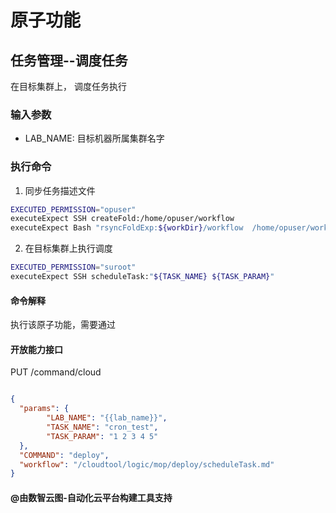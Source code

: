 # 原子功能

## 任务管理--调度任务

在目标集群上， 调度任务执行

### 输入参数

* LAB_NAME:  目标机器所属集群名字

### 执行命令

1. 同步任务描述文件

```bash
EXECUTED_PERMISSION="opuser"
executeExpect SSH createFold:/home/opuser/workflow
executeExpect Bash "rsyncFoldExp:${workDir}/workflow  /home/opuser/workflow"
```

2. 在目标集群上执行调度

```bash
EXECUTED_PERMISSION="suroot"
executeExpect SSH scheduleTask:"${TASK_NAME} ${TASK_PARAM}"
```

#### 命令解释

执行该原子功能，需要通过

#### 开放能力接口
PUT /command/cloud
```json

{
  "params": {
        "LAB_NAME": "{{lab_name}}",
        "TASK_NAME": "cron_test",
        "TASK_PARAM": "1 2 3 4 5"
  },
  "COMMAND": "deploy",
  "workflow": "/cloudtool/logic/mop/deploy/scheduleTask.md"
}
```

#### @由数智云图-自动化云平台构建工具支持